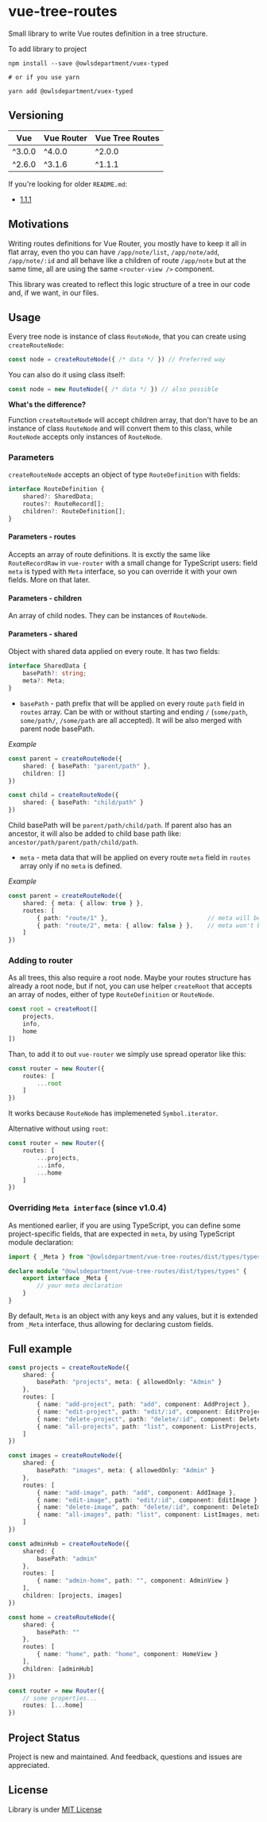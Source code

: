 # vue-tree-routes
Small library to write Vue routes definition in a tree structure.

To add library to project
```properties
npm install --save @owlsdepartment/vuex-typed

# or if you use yarn

yarn add @owlsdepartment/vuex-typed
```

## Versioning

Vue | Vue Router | Vue Tree Routes
-- | -- | --
^3.0.0 | ^4.0.0 | ^2.0.0
^2.6.0 | ^3.1.6 | ^1.1.1

If you're looking for older `README.md`:
 - [1.1.1](https://github.com/owlsdepartment/vue-tree-routes/blob/33da77707f2d004ad77c283778a189a5df510ca2/README.md)

## Motivations

Writing routes definitions for Vue Router, you mostly have to keep it all in flat array, even tho you can have `/app/note/list`, `/app/note/add`, `/app/note/:id` and all behave like a children of route `/app/note` but at the same time, all are using the same `<router-view />` component.

This library was created to reflect this logic structure of a tree in our code and, if we want, in our files.

## Usage

Every tree node is instance of class `RouteNode`, that you can create using `createRouteNode`:

```typescript
const node = createRouteNode({ /* data */ }) // Preferred way
```

You can also do it using class itself:

```typescript
const node = new RouteNode({ /* data */ }) // also possible
```

__What's the difference?__

Function `createRouteNode` will accept children array, that don't have to be an instance of class `RouteNode` and will convert them to this class, while `RouteNode` accepts only instances of `RouteNode`.

### Parameters

`createRouteNode` accepts an object of type `RouteDefinition` with fields:

```typescript
interface RouteDefinition {
    shared?: SharedData;
    routes?: RouteRecord[];
    children?: RouteDefinition[];
}
```

#### Parameters - routes

Accepts an array of route definitions. It is exctly the same like `RouteRecordRaw` in `vue-router` with a small change for TypeScript users: field `meta` is typed with `Meta` interface, so you can override it with your own fields.
More on that later.

#### Parameters - children

An array of child nodes. They can be instances of `RouteNode`.

#### Parameters - shared

Object with shared data applied on every route. It has two fields:

```typescript
interface SharedData {
    basePath?: string;
    meta?: Meta;
}
```

- `basePath` - path prefix that will be applied on every route `path` field in `routes` array. Can be with or without starting and ending `/` (`some/path`, `some/path/`, `/some/path` are all accepted). It will be also merged with parent node basePath.

*Example*
```typescript
const parent = createRouteNode({
    shared: { basePath: "parent/path" },
    children: []
})

const child = createRouteNode({
    shared: { basePath: "child/path" }
})
```

Child basePath will be `parent/path/child/path`. If parent also has an ancestor, it will also be added to child base path like: `ancestor/path/parent/path/child/path`.

- `meta` - meta data that will be applied on every route `meta` field in `routes` array only if no `meta` is defined.

*Example*
```typescript
const parent = createRouteNode({
    shared: { meta: { allow: true } },
    routes: [
        { path: "route/1" },                            // meta will be applied
        { path: "route/2", meta: { allow: false } },    // meta won't be applied
    ]
})
```

### Adding to router

As all trees, this also require a root node. Maybe your routes structure has already a root node, but if not, you can use helper `createRoot` that accepts an array of nodes, either of type `RouteDefinition` or `RouteNode`.

```typescript
const root = createRoot([
    projects,
    info,
    home
])
```

Than, to add it to out `vue-router` we simply use spread operator like this:

```typescript
const router = new Router({
    routes: [
        ...root
    ]
})
```

It works because `RouteNode` has implemeneted `Symbol.iterator`.

Alternative without using `root`:

```typescript
const router = new Router({
    routes: [
        ...projects,
        ...info,
        ...home
    ]
})
```

### Overriding `Meta interface` (since v1.0.4)

As mentioned earlier, if you are using TypeScript, you can define some project-specific fields, that are expected in `meta`, by using TypeScript module declaration:

```typescript
import { _Meta } from "@owlsdepartment/vue-tree-routes/dist/types/types";

declare module "@owlsdepartment/vue-tree-routes/dist/types/types" {
    export interface _Meta {
        // your meta declaration
    }
}
```

By default, `Meta` is an object with any keys and any values, but it is extended from `_Meta` interface, thus allowing for declaring custom fields.

## Full example

```typescript
const projects = createRouteNode({
    shared: {
        basePath: "projects", meta: { allowedOnly: "Admin" }
    },
    routes: [
        { name: "add-project", path: "add", component: AddProject },
        { name: "edit-project", path: "edit/:id", component: EditProject },
        { name: "delete-project", path: "delete/:id", component: DeleteProject },
        { name: "all-projects", path: "list", component: ListProjects, meta: {} }
    ]
})

const images = createRouteNode({
    shared: {
        basePath: "images", meta: { allowedOnly: "Admin" }
    },
    routes: [
        { name: "add-image", path: "add", component: AddImage },
        { name: "edit-image", path: "edit/:id", component: EditImage },
        { name: "delete-image", path: "delete/:id", component: DeleteImage },
        { name: "all-images", path: "list", component: ListImages, meta: {} }
    ]
})

const adminHub = createRouteNode({
    shared: {
        basePath: "admin"
    },
    routes: [
        { name: "admin-home", path: "", component: AdminView }
    ],
    children: [projects, images]
})

const home = createRouteNode({
    shared: {
        basePath: ""
    },
    routes: [
        { name: "home", path: "home", component: HomeView }
    ],
    children: [adminHub]
})

const router = new Router({
    // some properties...
    routes: [...home]
})
```

## Project Status

Project is new and maintained. And feedback, questions and issues are appreciated.

## License

Library is under [MIT License](https://opensource.org/licenses/MIT)

